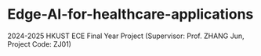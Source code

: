 # Edge-AI-for-healthcare-applications
2024-2025 HKUST ECE Final Year Project (Supervisor: Prof. ZHANG Jun, Project Code: ZJ01)

